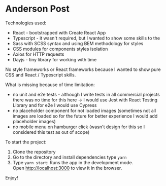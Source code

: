 # Anderson Post

Technologies used:

* React - bootstrapped with Create React App
* Typescript - it wasn't required, but I wanted to show some skills to the
* Sass with SCSS syntax and using BEM methodology for styles
* CSS modules for components styles isolation
* Axios for HTTP requests
* Dayjs - tiny library for working with time

No style frameworks or React frameworks because I wanted to show pure CSS and React / Typescript skills.

What is missing because of time limitation:

* no unit and e2e tests - although I write tests in all commercial projects 
  there was no time for this here -> I would use Jest with React Testing Library
  and for e2e I would use Cypress
* no placeholder component for not loaded images (sometimes not all images are
  loaded so for the future for better experience I would add placeholder images)
* no mobile menu on hamburger click (wasn't design for this so I considered this
  test as out of scope)

To start the project:

1. Clone the repository
2. Go to the directory and install dependencies type `yarn`
3. Type `yarn start`:
   Runs the app in the development mode.\
   Open [http://localhost:3000](http://localhost:3000) to view it in the browser.

Enjoy!

